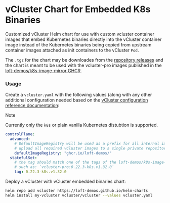 # vCluster Chart for Embedded K8s Binaries
Customized vCluster Helm chart for use with custom vcluster container images that embed Kubernetes binaries directly into the vCluster container image instead of the Kubernetes binaries being copied from upstream container images attached as init containers to the vCluster `Pod`.

The `.tgz` for the chart may be downloades from the [repository releases](https://github.com/loft-demos/vcluster-charts/releases) and the chart is meant to be used with the vcluster-pro images published in the [loft-demos/k8s-image-mirror GHCR](https://github.com/loft-demos/k8s-image-mirror/pkgs/container/vcluster-pro).

### Usage
Create a `vcluster.yaml` with the following values (along with any other additional configuration needed based on the [vCluster configuration reference documentation](https://www.vcluster.com/docs/vcluster/configure/vcluster-yaml/):

> [!NOTE]
> Currently only the `k8s` or plain vanilla Kubernetes distubtion is supported.

```yaml
controlPlane:
  advanced:
    # DefaultImageRegistry will be used as a prefix for all internal images deployed by vCluster or Helm. This makes it easy to
    # upload all required vCluster images to a single private repository and set this value. Workload images are not affected by this.
    defaultImageRegistry: "ghcr.io/loft-demos/"
  statefulSet:
    # the tag should match one of the tags of the loft-demos/k8s-image-mirror/ [vcluster-pro images with embeeded k8s binaries](),
    # such as: `vcluster-pro:0.22.3-k8s.v1.32.0`
    tag: 0.22.3-k8s.v1.32.0
```
Deploy a vCluster with vCluster embedded binaries chart:
```bash
helm repo add vcluster https://loft-demos.github.io/helm-charts
helm install my-vcluster vcluster/vcluster --values vcluster.yaml
```

